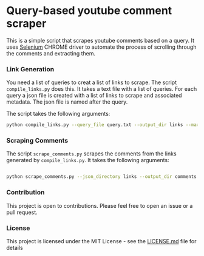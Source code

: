 # Query-based youtube comment scraper

This is a simple script that scrapes youtube comments based on a query. It uses [Selenium]() CHROME driver to automate the process of scrolling through the comments and extracting them.


### Link Generation 
You need a list of queries to creat a list of links to scrape. The script `compile_links.py` does this. It takes a text file with a list of queries. For each query a json file is created with a list of links to scrape and associated metadata. The json file is named after the query.

The script takes the following arguments:
```bash
python compile_links.py --query_file query.txt --output_dir links --max_scroll 3 --number_of_videos 10
```

### Scraping Comments
The script `scrape_comments.py` scrapes the comments from the links generated by `compile_links.py`. It takes the following arguments:
```bash

python scrape_comments.py --json_directory links --output_dir comments --max_comments 1000 --max_scroll 3
```

### Contribution 
This project is open to contributions. Please feel free to open an issue or a pull request.

### License
This project is licensed under the MIT License - see the [LICENSE.md](LICENSE.md) file for details